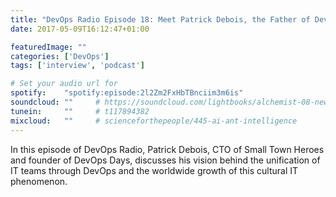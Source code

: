 ```yaml
---
title: "DevOps Radio Episode 18: Meet Patrick Debois, the Father of DevOps"
date: 2017-05-09T16:12:47+01:00

featuredImage: ""
categories: ['DevOps']
tags: ['interview', 'podcast']

# Set your audio url for
spotify:    "spotify:episode:2l2Zm2FxHbTBnciim3m6is"
soundcloud: ""     # https://soundcloud.com/lightbooks/alchemist-08-new-world-order-snip
tunein:     ""     # t117894382
mixcloud:   ""     # scienceforthepeople/445-ai-ant-intelligence
---
```


In this episode of DevOps Radio, Patrick Debois, CTO of Small Town Heroes and founder of DevOps Days, discusses his vision behind the unification of IT teams through DevOps and the worldwide growth of this cultural IT phenomenon.
